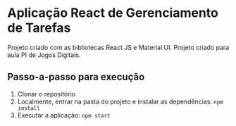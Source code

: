 # Aplicação React de Gerenciamento de Tarefas

Projeto criado com as bibliotecas React JS e Material UI.
Projeto criado para aula PI de Jogos Digitais.

## Passo-a-passo para execução

1. Clonar o repositório
2. Localmente, entrar na pasta do projeto e instalar as dependências:
   `
   npm install
   `
3. Executar a aplicação:
   `
   npm start
   `